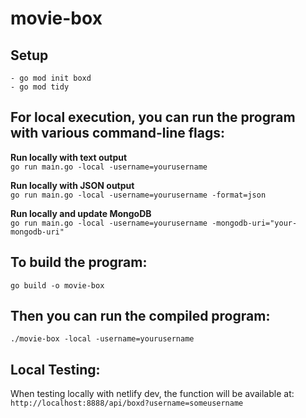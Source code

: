 # movie-box

## Setup

```
- go mod init boxd
- go mod tidy
```

## For local execution, you can run the program with various command-line flags:

**Run locally with text output**  
`go run main.go -local -username=yourusername`

**Run locally with JSON output**  
`go run main.go -local -username=yourusername -format=json`

**Run locally and update MongoDB**  
`go run main.go -local -username=yourusername -mongodb-uri="your-mongodb-uri"`

## To build the program:

`go build -o movie-box`

## Then you can run the compiled program:

`./movie-box -local -username=yourusername`

## Local Testing:

When testing locally with netlify dev, the function will be available at:  
`http://localhost:8888/api/boxd?username=someusername`
